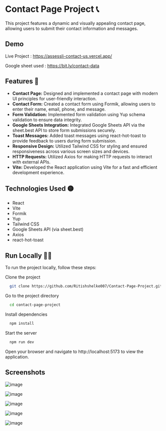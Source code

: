 
# Contact Page Project 📞

This project features a dynamic and visually appealing contact page, allowing users to submit their contact information and messages.

## Demo

Live Project : https://assessli-contact-us.vercel.app/

Google sheet used : https://bit.ly/contact-data

## Features 🚀

- **Contact Page:** Designed and implemented a contact page with modern UI principles for user-friendly interaction.
- **Contact Form:** Created a contact form using Formik, allowing users to enter their name, email, phone, and message.
- **Form Validation:** Implemented form validation using Yup schema validation to ensure data integrity.
- **Google Sheets Integration:** Integrated Google Sheets API via the sheet.best API to store form submissions securely.
- **Toast Messages:** Added toast messages using react-hot-toast to provide feedback to users during form submission.
- **Responsive Design:** Utilized Tailwind CSS for styling and ensured responsiveness across various screen sizes and devices.
- **HTTP Requests:** Utilized Axios for making HTTP requests to interact with external APIs.
- **Vite:** Developed the React application using Vite for a fast and efficient development experience.

## Technologies Used 🟡

- React
- Vite
- Formik
- Yup
- Tailwind CSS
- Google Sheets API (via sheet.best)
- Axios
- react-hot-toast


## Run Locally 🧑‍🏫

To run the project locally, follow these steps:


Clone the project

```bash
  git clone https://github.com/Ritishshelke007/Contact-Page-Project.git
```

Go to the project directory

```bash
  cd contact-page-project
```

Install dependencies

```bash
  npm install
```

Start the server

```bash
  npm run dev
```

Open your browser and navigate to http://localhost:5173 to view the application.


## Screenshots

![image](https://github.com/Ritishshelke007/Contact-Page-Project/assets/89585029/6607b4fa-77be-4657-80fd-37f73f3f72f1)

![image](https://github.com/Ritishshelke007/Contact-Page-Project/assets/89585029/2b077d89-72aa-4a22-b6c0-b4c819fd8ab5)

![image](https://github.com/Ritishshelke007/Contact-Page-Project/assets/89585029/505ba51e-9f2d-49c6-982a-732b89de2639)

![image](https://github.com/Ritishshelke007/Contact-Page-Project/assets/89585029/dcce5804-9d19-468b-b9c9-5efa5e573771)



![image](https://github.com/Ritishshelke007/Contact-Page-Project/assets/89585029/9239db6f-723e-490b-a56b-395f070cf3f9)




